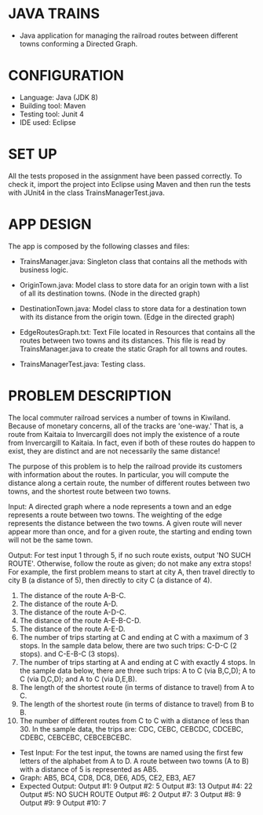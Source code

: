# JAVA TRAINS #
* Java application for managing the railroad routes between different towns conforming a Directed Graph.

# CONFIGURATION #
* Language: Java (JDK 8)
* Building tool: Maven
* Testing tool: Junit 4
* IDE used: Eclipse

# SET UP #
All the tests proposed in the assignment have been passed correctly.
To check it, import the project into Eclipse using Maven and then run the tests with JUnit4 in the class TrainsManagerTest.java.

# APP DESIGN #
The app is composed by the following classes and files:

- TrainsManager.java: Singleton class that contains all the methods with business logic.

- OriginTown.java: Model class to store data for an origin town with a list of all its destination towns. (Node in the directed graph)

- DestinationTown.java: Model class to store data for a destination town with its distance from the origin town. (Edge in the directed graph)

- EdgeRoutesGraph.txt: Text File located in Resources that contains all the routes between two towns and its distances. This file is read by TrainsManager.java to create the static Graph for all towns and routes.

- TrainsManagerTest.java: Testing class.

# PROBLEM DESCRIPTION #
 
The local commuter railroad services a number of towns in Kiwiland.  Because of monetary concerns, all of the tracks are 'one-way.'  That is, a route from Kaitaia to Invercargill does not imply the existence of a route from Invercargill to Kaitaia.  In fact, even if both of these routes do happen to exist, they are distinct and are not necessarily the same distance!
 
The purpose of this problem is to help the railroad provide its customers with information about the routes.  In particular, you will compute the distance along a certain route, the number of different routes between two towns, and the shortest route between two towns.
 
Input:  A directed graph where a node represents a town and an edge represents a route between two towns.  The weighting of the edge represents the distance between the two towns.  A given route will never appear more than once, and for a given route, the starting and ending town will not be the same town.
 
Output: For test input 1 through 5, if no such route exists, output 'NO SUCH ROUTE'.  Otherwise, follow the route as given; do not make any extra stops!  For example, the first problem means to start at city A, then travel directly to city B (a distance of 5), then directly to city C (a distance of 4).
1. The distance of the route A-B-C.
2. The distance of the route A-D.
3. The distance of the route A-D-C.
4. The distance of the route A-E-B-C-D.
5. The distance of the route A-E-D.
6. The number of trips starting at C and ending at C with a maximum of 3 stops.  In the sample data below, there are two such trips: C-D-C (2 stops). and C-E-B-C (3 stops).
7. The number of trips starting at A and ending at C with exactly 4 stops.  In the sample data below, there are three such trips: A to C (via B,C,D); A to C (via D,C,D); and A to C (via D,E,B).
8. The length of the shortest route (in terms of distance to travel) from A to C.
9. The length of the shortest route (in terms of distance to travel) from B to B.
10. The number of different routes from C to C with a distance of less than 30.  In the sample data, the trips are: CDC, CEBC, CEBCDC, CDCEBC, CDEBC, CEBCEBC, CEBCEBCEBC.
 
* Test Input:
For the test input, the towns are named using the first few letters of the alphabet from A to D.  A route between two towns (A to B) with a distance of 5 is represented as AB5.
* Graph: AB5, BC4, CD8, DC8, DE6, AD5, CE2, EB3, AE7
* Expected Output:
Output #1: 9
Output #2: 5
Output #3: 13
Output #4: 22
Output #5: NO SUCH ROUTE
Output #6: 2
Output #7: 3
Output #8: 9
Output #9: 9
Output #10: 7